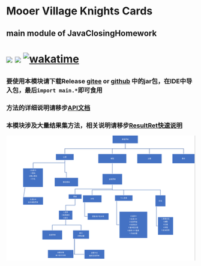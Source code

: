 # Mooer Village Knights Cards

## main module of JavaClosingHomework

<h1>

<a href="https://www.oracle.com/java/"><img src="https://img.shields.io/badge/JDK-1.8.0-red"/></a>
<a herf="https://www.microsoft.com/zh-cn/sql-server"><img src="https://img.shields.io/badge/DataBase-MSSQL-yellow"></a>
[![wakatime](https://wakatime.com/badge/github/SaarChaffee/JavaClosingHomework.svg)](https://wakatime.com/badge/github/SaarChaffee/JavaClosingHomework)

</h1>
<h2>

### 要使用本模块请下载Release [gitee](https://gitee.com/saarchaffee/JavaClosingHomework/releases) or [github](https://gitee.com/saarchaffee/JavaClosingHomework/releases) 中的jar包，在IDE中导入包，最后`import main.*`即可食用

### 方法的详细说明请移步[API文档](docs/api.md)

### 本模块涉及大量结果集方法，相关说明请移步[ResultRet快速说明](docs/ResultSet.md)

</h2>
<img src ="./resources//pic1.png">
